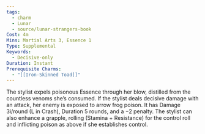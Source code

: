 ```yaml
---
tags:
  - charm
  - Lunar
  - source/lunar-strangers-book
Cost: 4m
Mins: Martial Arts 3, Essence 1
Type: Supplemental
Keywords:
  - Decisive-only
Duration: Instant
Prerequisite Charms:
  - "[[Iron-Skinned Toad]]"
---
```

The stylist expels poisonous Essence through her blow, distilled from the countless venoms she’s consumed.
If the stylist deals decisive damage with an attack, her enemy is exposed to arrow frog poison. It has Damage 3i/round (L in Crash), Duration 5 rounds, and a −2 penalty.
The stylist can also enhance a grapple, rolling (Stamina + Resistance) for the control roll and inflicting poison as above if she establishes control.